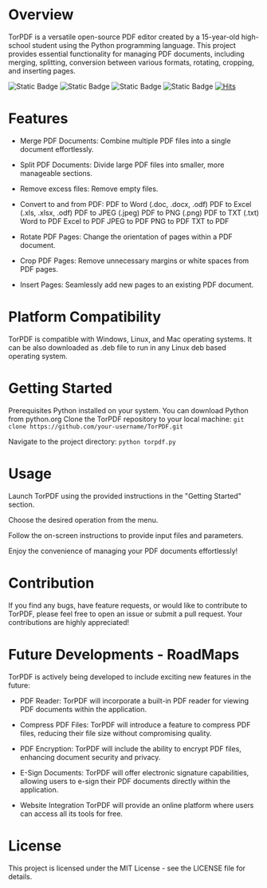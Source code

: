 # Overview
TorPDF is a versatile open-source PDF editor created by a 15-year-old high-school student using the Python programming language. This project provides essential functionality for managing PDF documents, including merging, splitting, conversion between various formats, rotating, cropping, and inserting pages.

![Static Badge](https://img.shields.io/badge/python-PDF-blue?logo=python)
![Static Badge](https://img.shields.io/badge/IDE-Jupyter-blue)
![Static Badge](https://img.shields.io/badge/requirements-OS/PIL/pypdf2-red)
![Static Badge](https://img.shields.io/badge/Version-1.0-green)
[![Hits](https://hits.seeyoufarm.com/api/count/incr/badge.svg?url=https%3A%2F%2Fgithub.com%2FKreytorn%2Fhit-counter&count_bg=%2379C83D&title_bg=%23555555&icon=macys.svg&icon_color=%23E7E7E7&title=hits&edge_flat=false)](https://hits.seeyoufarm.com)

# Features
- Merge PDF Documents: Combine multiple PDF files into a single document effortlessly.
- Split PDF Documents: Divide large PDF files into smaller, more manageable sections.
- Remove excess files: Remove empty files.

- Convert to and from PDF:
PDF to Word (.doc, .docx, .odf)
PDF to Excel (.xls, .xlsx, .odf)
PDF to JPEG (.jpeg)
PDF to PNG (.png)
PDF to TXT (.txt)
Word to PDF
Excel to PDF
JPEG to PDF
PNG to PDF
TXT to PDF

- Rotate PDF Pages: Change the orientation of pages within a PDF document.
- Crop PDF Pages: Remove unnecessary margins or white spaces from PDF pages.
- Insert Pages: Seamlessly add new pages to an existing PDF document.

# Platform Compatibility
TorPDF is compatible with Windows, Linux, and Mac operating systems.
It can be also downloaded as .deb file to run in any Linux deb based operating system.

# Getting Started
Prerequisites
Python installed on your system. You can download Python from python.org
Clone the TorPDF repository to your local machine:
`git clone https://github.com/your-username/TorPDF.git`

Navigate to the project directory:
`python torpdf.py`

# Usage
Launch TorPDF using the provided instructions in the "Getting Started" section.

Choose the desired operation from the menu.

Follow the on-screen instructions to provide input files and parameters.

Enjoy the convenience of managing your PDF documents effortlessly!

# Contribution
If you find any bugs, have feature requests, or would like to contribute to TorPDF, please feel free to open an issue or submit a pull request. Your contributions are highly appreciated!

# Future Developments - RoadMaps
TorPDF is actively being developed to include exciting new features in the future:

- PDF Reader:
TorPDF will incorporate a built-in PDF reader for viewing PDF documents within the application.

- Compress PDF Files:
TorPDF will introduce a feature to compress PDF files, reducing their file size without compromising quality.

- PDF Encryption:
TorPDF will include the ability to encrypt PDF files, enhancing document security and privacy.

- E-Sign Documents:
TorPDF will offer electronic signature capabilities, allowing users to e-sign their PDF documents directly within the application.

- Website Integration
TorPDF will provide an online platform where users can access all its tools for free.

# License
This project is licensed under the MIT License - see the LICENSE file for details.

